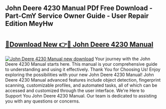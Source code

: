 ## John Deere 4230 Manual PDf Free Download - Part-CmY Service Owner Guide - User Repair Edition MeyHw

# <h2><a href="http://bc95235.oget.top/?id=John+Deere+4230+Manual">🔗Download New 👉🔴 John Deere 4230 Manual</a></h2>

[![John Deere 4230 Manual new download](https://i.imgur.com/5g1atiW.png)](http://bc95235.oget.top/?id=John+Deere+4230+Manual)
Your journey with the John Deere 4230 Manual starts here. This manual is your comprehensive guide to understanding and using it effectively. Thank You for Choosing Us! Enjoy exploring the possibilities with your new John Deere 4230 Manual! John Deere 4230 Manual advanced features include object detection, fingerprint scanning, customizable profiles, and automated tasks, all of which can be accessed and customized through the user interface. We're Here to Support You John Deere 4230 Manual. Our team is dedicated to assisting you with any questions or concerns.
